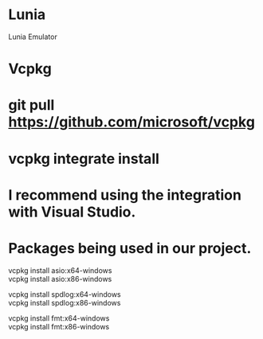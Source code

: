# Lunia
Lunia Emulator

# Vcpkg
# git pull https://github.com/microsoft/vcpkg
# vcpkg integrate install
# I recommend using the integration with Visual Studio.
# Packages being used in our project.
vcpkg install asio:x64-windows  
vcpkg install asio:x86-windows  

vcpkg install spdlog:x64-windows  
vcpkg install spdlog:x86-windows  

vcpkg install fmt:x64-windows  
vcpkg install fmt:x86-windows  
